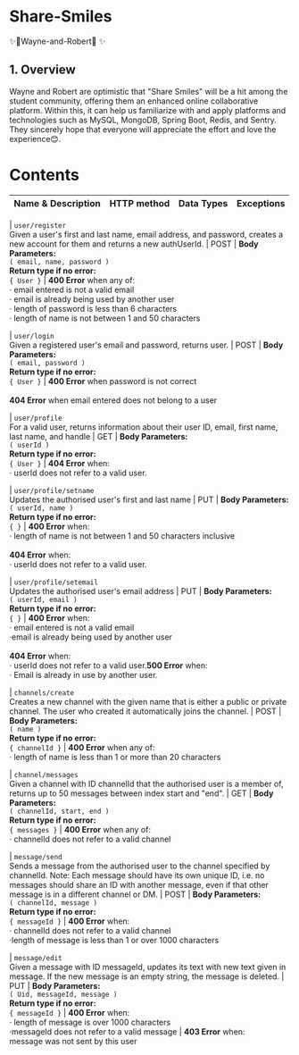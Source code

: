 # Share-Smiles

✨🥜Wayne-and-Robert🥜 ✨

## 1. Overview
Wayne and Robert are optimistic that "Share Smiles" will be a hit among the student community, offering them an enhanced online collaborative platform. Within this, it can help us familiarize with and apply platforms and technologies such as MySQL, MongoDB, Spring Boot, Redis, and Sentry. They sincerely hope that everyone will appreciate the effort and love the experience😊.

# Contents

| Name & Description   | HTTP method | Data Types                                           | Exceptions                                                   |
|----------------------|-------------|------------------------------------------------------|--------------------------------------------------------------|

| `user/register`<br>Given a user's first and last name, email address, and password, creates a new account for them and returns a new authUserId.        | POST        | **Body Parameters:**<br>`( email, name, password )`<br>**Return type if no error:**<br>`{ User }` | **400 Error** when any of:<br>· email entered is not a valid email<br>· email is already being used by another user<br>· length of password is less than 6 characters<br>· length of name is not between 1 and 50 characters 

| `user/login`<br>Given a registered user's email and password, returns user.        | POST        | **Body Parameters:**<br>`( email, password )`<br>**Return type if no error:**<br>`{ User }` | **400 Error** when password is not correct<br><br> **404 Error** when email entered does not belong to a user

| `user/profile`<br>For a valid user, returns information about their user ID, email, first name, last name, and handle       | GET        | **Body Parameters:**<br>`( userId )`<br>**Return type if no error:**<br>`{ User }` | **404 Error** when:<br>· userId does not refer to a valid user.

| `user/profile/setname`<br>Updates the authorised user's first and last name       | PUT         | **Body Parameters:**<br>`( userId, name )`<br>**Return type if no error:**<br>`{ }` | **400 Error** when:<br>· length of name is not between 1 and 50 characters inclusive<br><br> **404 Error** when:<br>· userId does not refer to a valid user.

| `user/profile/setemail`<br>Updates the authorised user's email address       | PUT         | **Body Parameters:**<br>`( userId, email )`<br>**Return type if no error:**<br>`{ }` | **400 Error** when:<br>· email entered is not a valid email<br>·email is already being used by another user<br><br> **404 Error** when:<br>· userId does not refer to a valid user.**500 Error** when:<br>· Email is already in use by another user.

| `channels/create`<br>Creates a new channel with the given name that is either a public or private channel. The user who created it automatically joins the channel.        | POST        | **Body Parameters:**<br>`( name )`<br>**Return type if no error:**<br>`{ channelId }` | **400 Error** when any of:<br>· length of name is less than 1 or more than 20 characters

| `channel/messages`<br>Given a channel with ID channelId that the authorised user is a member of, returns up to 50 messages between index start and "end".       | GET        | **Body Parameters:**<br>`( channelId, start, end )`<br>**Return type if no error:**<br>`{ messages }` | **400 Error** when any of:<br>· channelId does not refer to a valid channel

| `message/send`<br>Sends a message from the authorised user to the channel specified by channelId. Note: Each message should have its own unique ID, i.e. no messages should share an ID with another message, even if that other message is in a different channel or DM.       | POST        | **Body Parameters:**<br>`( channelId, message )`<br>**Return type if no error:**<br>`{ messageId }` | **400 Error** when:<br>· channelId does not refer to a valid channel<br>·length of message is less than 1 or over 1000 characters

| `message/edit`<br>Given a message with ID messageId, updates its text with new text given in message. If the new message is an empty string, the message is deleted.       | PUT        | **Body Parameters:**<br>`( Uid, messageId, message )`<br>**Return type if no error:**<br>`{ messageId }` | **400 Error** when:<br>· length of message is over 1000 characters<br>·messageId does not refer to a valid message | **403 Error** when: <br>message was not sent by this user
